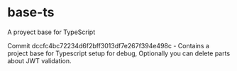 # base-ts
A proyect base for TypeScript

Commit
dccfc4bc72234d6f2bff3013df7e267f394e498c  - Contains a project base for Typescript setup for debug, Optionally you can delete parts about JWT validation.
